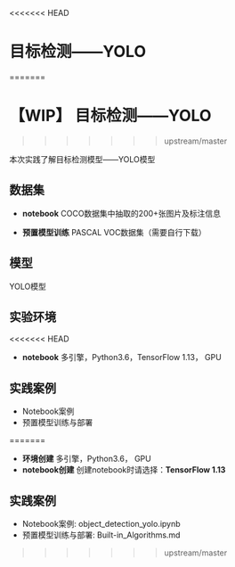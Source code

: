 <<<<<<< HEAD
  # 目标检测——YOLO
=======
  # 【WIP】 目标检测——YOLO
>>>>>>> upstream/master
  
  本次实践了解目标检测模型——YOLO模型
  
  ## 数据集
  - **notebook**
  COCO数据集中抽取的200+张图片及标注信息
  
  - **预置模型训练**
  PASCAL VOC数据集（需要自行下载）
  
  ## 模型
  YOLO模型
  
  ## 实验环境
<<<<<<< HEAD
  - **notebook**
  多引擎，Python3.6，TensorFlow 1.13， GPU
  
  ## 实践案例
  
 - Notebook案例
 - 预置模型训练与部署
 
 
  
=======
  - **环境创建**
  多引擎，Python3.6， GPU
  - **notebook创建**
  创建notebook时请选择：**TensorFlow 1.13**
  
  ## 实践案例
  
 - Notebook案例: object_detection_yolo.ipynb
 - 预置模型训练与部署: Built-in_Algorithms.md
>>>>>>> upstream/master
